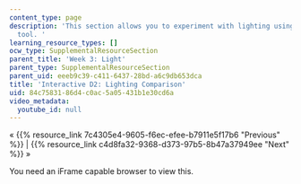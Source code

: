 ```yaml
---
content_type: page
description: 'This section allows you to experiment with lighting using an interactive
  tool. '
learning_resource_types: []
ocw_type: SupplementalResourceSection
parent_title: 'Week 3: Light'
parent_type: SupplementalResourceSection
parent_uid: eeeb9c39-c411-6437-28bd-a6c9db653dca
title: 'Interactive D2: Lighting Comparison'
uid: 84c75831-86d4-c0ac-5a05-431b1e30cd6a
video_metadata:
  youtube_id: null
---
```


« {{% resource_link 7c4305e4-9605-f6ec-efee-b7911e5f17b6 "Previous" %}} | {{% resource_link c4d8fa32-9368-d373-97b5-8b47a37949ee "Next" %}} »

You need an iFrame capable browser to view this.